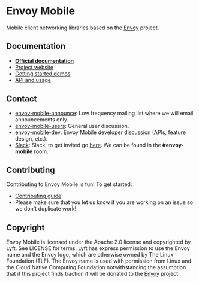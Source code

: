 # Envoy Mobile

Mobile client networking libraries based on the [Envoy](https://www.envoyproxy.io) project.

## Documentation

- **[Official documentation](https://envoy-mobile.github.io/docs/envoy-mobile/latest/index.html)**
- [Project website](https://envoy-mobile.github.io)
- [Getting started demos](https://envoy-mobile.github.io/docs/envoy-mobile/latest/start/start.html)
- [API and usage](https://envoy-mobile.github.io/docs/envoy-mobile/latest/api/api.html)

## Contact

* [envoy-mobile-announce](https://groups.google.com/forum/#!forum/envoy-mobile-announce): Low
  frequency mailing list where we will email announcements only.
* [envoy-mobile-users](https://groups.google.com/forum/#!forum/envoy-mobile-users): General user
  discussion.
* [envoy-mobile-dev](https://groups.google.com/forum/#!forum/envoy-mobile-dev): Envoy Mobile
  developer discussion (APIs, feature design, etc.).
* [Slack](https://envoyproxy.slack.com): Slack, to get invited go
  [here](https://envoyslack.cncf.io). We can be found in the **#envoy-mobile** room.

## Contributing

Contributing to Envoy Mobile is fun! To get started:

* [Contributing guide](CONTRIBUTING.md)
* Please make sure that you let us know if you are working on an issue so we don't duplicate work!

## Copyright

Envoy Mobile is licensed under the Apache 2.0 license and copyrighted by Lyft. See LICENSE for terms.
Lyft has express permission to use the Envoy name and the Envoy logo, which are otherwise owned by
The Linux Foundation (TLF). The Envoy name is used with permission from Linux and the Cloud Native
Computing Foundation notwithstanding the assumption that if this project finds traction it will be
donated to the [Envoy](https://www.envoyproxy.io) project.
